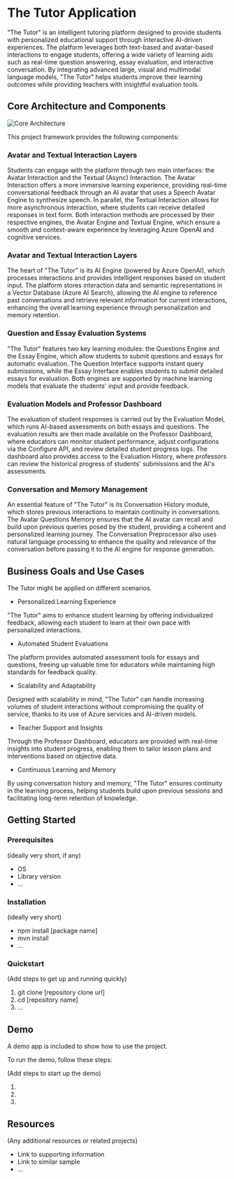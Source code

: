 # The Tutor Application

"The Tutor" is an intelligent tutoring platform designed to provide students with personalized educational support through interactive AI-driven experiences. The platform leverages both text-based and avatar-based interactions to engage students, offering a wide variety of learning aids such as real-time question answering, essay evaluation, and interactive conversation. By integrating advanced large, visual and multimodal language models, "The Tutor" helps students improve their learning outcomes while providing teachers with insightful evaluation tools.

## Core Architecture and Components

![Core Architecture](./.assets/architecture.png)

This project framework provides the following components:

### Avatar and Textual Interaction Layers

Students can engage with the platform through two main interfaces: the Avatar Interaction and the Textual (Async) Interaction. The Avatar Interaction offers a more immersive learning experience, providing real-time conversational feedback through an AI avatar that uses a Speech Avatar Engine to synthesize speech. In parallel, the Textual Interaction allows for more asynchronous interaction, where students can receive detailed responses in text form. Both interaction methods are processed by their respective engines, the Avatar Engine and Textual Engine, which ensure a smooth and context-aware experience by leveraging Azure OpenAI and cognitive services.

### Avatar and Textual Interaction Layers

The heart of "The Tutor" is its AI Engine (powered by Azure OpenAI), which processes interactions and provides intelligent responses based on student input. The platform stores interaction data and semantic representations in a Vector Database (Azure AI Search), allowing the AI engine to reference past conversations and retrieve relevant information for current interactions, enhancing the overall learning experience through personalization and memory retention.

### Question and Essay Evaluation Systems

"The Tutor" features two key learning modules: the Questions Engine and the Essay Engine, which allow students to submit questions and essays for automatic evaluation. The Question Interface supports instant query submissions, while the Essay Interface enables students to submit detailed essays for evaluation. Both engines are supported by machine learning models that evaluate the students' input and provide feedback.

### Evaluation Models and Professor Dashboard

The evaluation of student responses is carried out by the Evaluation Model, which runs AI-based assessments on both essays and questions. The evaluation results are then made available on the Professor Dashboard, where educators can monitor student performance, adjust configurations via the Configure API, and review detailed student progress logs. The dashboard also provides access to the Evaluation History, where professors can review the historical progress of students' submissions and the AI's assessments.

### Conversation and Memory Management

An essential feature of "The Tutor" is its Conversation History module, which stores previous interactions to maintain continuity in conversations. The Avatar Questions Memory ensures that the AI avatar can recall and build upon previous queries posed by the student, providing a coherent and personalized learning journey. The Conversation Preprocessor also uses natural language processing to enhance the quality and relevance of the conversation before passing it to the AI engine for response generation.

## Business Goals and Use Cases

The Tutor might be applied on different scenarios.

- Personalized Learning Experience

"The Tutor" aims to enhance student learning by offering individualized feedback, allowing each student to learn at their own pace with personalized interactions.

- Automated Student Evaluations

The platform provides automated assessment tools for essays and questions, freeing up valuable time for educators while maintaining high standards for feedback quality.

- Scalability and Adaptability

Designed with scalability in mind, "The Tutor" can handle increasing volumes of student interactions without compromising the quality of service, thanks to its use of Azure services and AI-driven models.

- Teacher Support and Insights

Through the Professor Dashboard, educators are provided with real-time insights into student progress, enabling them to tailor lesson plans and interventions based on objective data.

- Continuous Learning and Memory

By using conversation history and memory, "The Tutor" ensures continuity in the learning process, helping students build upon previous sessions and facilitating long-term retention of knowledge.

## Getting Started

### Prerequisites

(ideally very short, if any)

- OS
- Library version
- ...

### Installation

(ideally very short)

- npm install [package name]
- mvn install
- ...

### Quickstart
(Add steps to get up and running quickly)

1. git clone [repository clone url]
2. cd [repository name]
3. ...


## Demo

A demo app is included to show how to use the project.

To run the demo, follow these steps:

(Add steps to start up the demo)

1.
2.
3.

## Resources

(Any additional resources or related projects)

- Link to supporting information
- Link to similar sample
- ...
